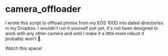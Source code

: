# camera_offloader

I wrote this script to offload photos from my EOS 100D into dated directories
in my Dropbox. I wouldn't run it yourself just yet, it's not been designed to
work with any other camera and until I make it a little more robust it probably
won't 💁.

Watch this space!

